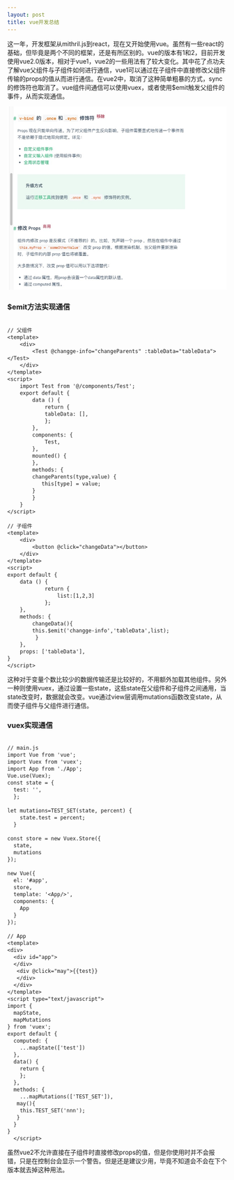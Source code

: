 ```yaml
---
layout: post
title: vue开发总结
---
```


这一年，开发框架从mithril.js到react，现在又开始使用vue。虽然有一些react的基础，但毕竟是两个不同的框架，还是有所区别的。vue的版本有1和2，目前开发使用vue2.0版本，相对于vue1，vue2的一些用法有了较大变化。其中花了点功夫了解vue父组件与子组件如何进行通信，vue1可以通过在子组件中直接修改父组件传输的props的值从而进行通信。在vue2中，取消了这种简单粗暴的方式，sync的修饰符也取消了。vue组件间通信可以使用vuex，或者使用$emit触发父组件的事件，从而实现通信。

![props](/img/vueProps.jpeg)

### $emit方法实现通信

~~~

// 父组件
<template>
    <div>
        <Test @changge-info="changeParents" :tableData="tableData"></Test>
    </div>
</template>
<script>
    import Test from '@/components/Test';
    export default {
        data () {
            return {
            tableData: [],
            };
        },
        components: {
            Test,
        },
        mounted() {
        },
        methods: {
        changeParents(type,value) {
           this[type] = value;
        }
        }
    }
</script>

// 子组件
<template>
    <div>
        <button @click="changeData"></button>
    </div>
</template>
<script>
export default {
	data () {
            return {
            	list:[1,2,3]
            };
    },
	methods: {
		changeData(){
        this.$emit('changge-info','tableData',list);
         } 
    },
    props: ['tableData'],
}
</script>

~~~

这种对于变量个数比较少的数据传输还是比较好的，不用额外加载其他组件。另外一种则使用vuex，通过设置一些state，这些state在父组件和子组件之间通用，当state改变时，数据就会改变。vue通过view层调用mutations函数改变state，从而使子组件与父组件进行通信。

### vuex实现通信

~~~

// main.js
import Vue from 'vue';
import Vuex from 'vuex';
import App from './App';
Vue.use(Vuex);
const state = {
  test: '',
  };

let mutations=TEST_SET(state, percent) {
    state.test = percent;
  }

const store = new Vuex.Store({
  state,
  mutations
});

new Vue({
  el: '#app',
  store,
  template: '<App/>',
  components: {
    App
  }
});

// App
<template>
<div>
  <div id="app">
  </div>
   <div @click="may">{{test}}
   </div>
  </div>
</template>
<script type="text/javascript">
import {
  mapState,
  mapMutations
} from 'vuex';
export default {
  computed: {
    ...mapState(['test'])
  },
  data() {
    return {
    };
  },
  methods: {
  	...mapMutations(['TEST_SET']),
   may(){
    this.TEST_SET('nnn');
   }
  }
}
  </script>

~~~

虽然vue2不允许直接在子组件时直接修改props的值，但是你使用时并不会报错，只是在控制台会显示一个警告。但是还是建议少用，毕竟不知道会不会在下个版本就去掉这种用法。
